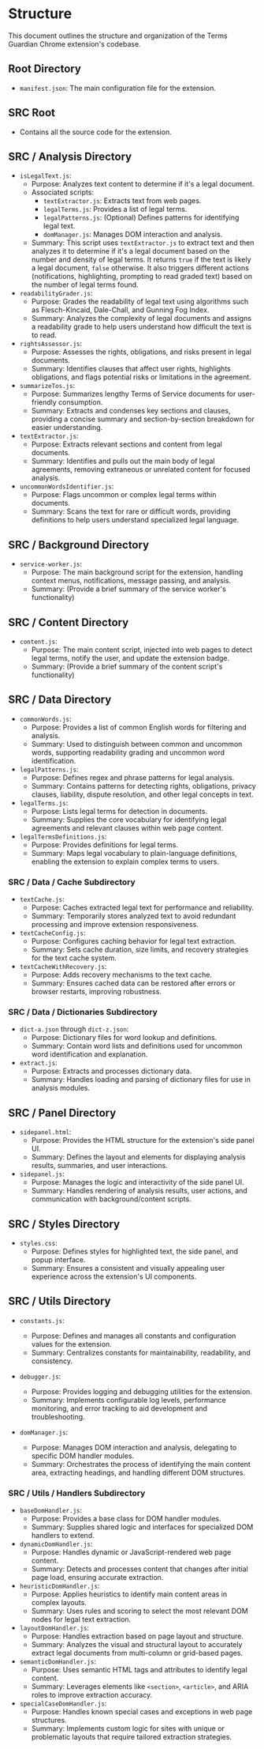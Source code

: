 # Structure

This document outlines the structure and organization of the Terms Guardian Chrome extension's codebase.

## Root Directory

- `manifest.json`: The main configuration file for the extension.

## SRC Root

- Contains all the source code for the extension.

## SRC / Analysis Directory

- `isLegalText.js`:
  - Purpose: Analyzes text content to determine if it's a legal document.
  - Associated scripts:
    - `textExtractor.js`: Extracts text from web pages.
    - `legalTerms.js`: Provides a list of legal terms.
    - `legalPatterns.js`: (Optional) Defines patterns for identifying legal text.
    - `domManager.js`: Manages DOM interaction and analysis.
  - Summary: This script uses `textExtractor.js` to extract text and then analyzes it to determine if it's a legal document based on the number and density of legal terms. It returns `true` if the text is likely a legal document, `false` otherwise. It also triggers different actions (notifications, highlighting, prompting to read graded text) based on the number of legal terms found.
- `readabilityGrader.js`:
  - Purpose: Grades the readability of legal text using algorithms such as Flesch-Kincaid, Dale-Chall, and Gunning Fog Index.
  - Summary: Analyzes the complexity of legal documents and assigns a readability grade to help users understand how difficult the text is to read.
- `rightsAssessor.js`:
  - Purpose: Assesses the rights, obligations, and risks present in legal documents.
  - Summary: Identifies clauses that affect user rights, highlights obligations, and flags potential risks or limitations in the agreement.
- `summarizeTos.js`:
  - Purpose: Summarizes lengthy Terms of Service documents for user-friendly consumption.
  - Summary: Extracts and condenses key sections and clauses, providing a concise summary and section-by-section breakdown for easier understanding.
- `textExtractor.js`:
  - Purpose: Extracts relevant sections and content from legal documents.
  - Summary: Identifies and pulls out the main body of legal agreements, removing extraneous or unrelated content for focused analysis.
- `uncommonWordsIdentifier.js`:
  - Purpose: Flags uncommon or complex legal terms within documents.
  - Summary: Scans the text for rare or difficult words, providing definitions to help users understand specialized legal language.

## SRC / Background Directory

- `service-worker.js`:
  - Purpose: The main background script for the extension, handling context menus, notifications, message passing, and analysis.
  - Summary: (Provide a brief summary of the service worker's functionality)

## SRC / Content Directory

- `content.js`:
  - Purpose: The main content script, injected into web pages to detect legal terms, notify the user, and update the extension badge.
  - Summary: (Provide a brief summary of the content script's functionality)

## SRC / Data Directory

- `commonWords.js`:
  - Purpose: Provides a list of common English words for filtering and analysis.
  - Summary: Used to distinguish between common and uncommon words, supporting readability grading and uncommon word identification.
- `legalPatterns.js`:
  - Purpose: Defines regex and phrase patterns for legal analysis.
  - Summary: Contains patterns for detecting rights, obligations, privacy clauses, liability, dispute resolution, and other legal concepts in text.
- `legalTerms.js`:
  - Purpose: Lists legal terms for detection in documents.
  - Summary: Supplies the core vocabulary for identifying legal agreements and relevant clauses within web page content.
- `legalTermsDefinitions.js`:
  - Purpose: Provides definitions for legal terms.
  - Summary: Maps legal vocabulary to plain-language definitions, enabling the extension to explain complex terms to users.

### SRC / Data / Cache Subdirectory

- `textCache.js`:
  - Purpose: Caches extracted legal text for performance and reliability.
  - Summary: Temporarily stores analyzed text to avoid redundant processing and improve extension responsiveness.
- `textCacheConfig.js`:
  - Purpose: Configures caching behavior for legal text extraction.
  - Summary: Sets cache duration, size limits, and recovery strategies for the text cache system.
- `textCacheWithRecovery.js`:
  - Purpose: Adds recovery mechanisms to the text cache.
  - Summary: Ensures cached data can be restored after errors or browser restarts, improving robustness.

### SRC / Data / Dictionaries Subdirectory

- `dict-a.json` through `dict-z.json`:
  - Purpose: Dictionary files for word lookup and definitions.
  - Summary: Contain word lists and definitions used for uncommon word identification and explanation.
- `extract.js`:
  - Purpose: Extracts and processes dictionary data.
  - Summary: Handles loading and parsing of dictionary files for use in analysis modules.

## SRC / Panel Directory

- `sidepanel.html`:
  - Purpose: Provides the HTML structure for the extension's side panel UI.
  - Summary: Defines the layout and elements for displaying analysis results, summaries, and user interactions.
- `sidepanel.js`:
  - Purpose: Manages the logic and interactivity of the side panel UI.
  - Summary: Handles rendering of analysis results, user actions, and communication with background/content scripts.

## SRC / Styles Directory

- `styles.css`:
  - Purpose: Defines styles for highlighted text, the side panel, and popup interface.
  - Summary: Ensures a consistent and visually appealing user experience across the extension's UI components.

## SRC / Utils Directory

- `constants.js`:

  - Purpose: Defines and manages all constants and configuration values for the extension.
  - Summary: Centralizes constants for maintainability, readability, and consistency.

- `debugger.js`:
  - Purpose: Provides logging and debugging utilities for the extension.
  - Summary: Implements configurable log levels, performance monitoring, and error tracking to aid development and troubleshooting.
- `domManager.js`:
  - Purpose: Manages DOM interaction and analysis, delegating to specific DOM handler modules.
  - Summary: Orchestrates the process of identifying the main content area, extracting headings, and handling different DOM structures.

### SRC / Utils / Handlers Subdirectory

- `baseDomHandler.js`:
  - Purpose: Provides a base class for DOM handler modules.
  - Summary: Supplies shared logic and interfaces for specialized DOM handlers to extend.
- `dynamicDomHandler.js`:
  - Purpose: Handles dynamic or JavaScript-rendered web page content.
  - Summary: Detects and processes content that changes after initial page load, ensuring accurate extraction.
- `heuristicDomHandler.js`:
  - Purpose: Applies heuristics to identify main content areas in complex layouts.
  - Summary: Uses rules and scoring to select the most relevant DOM nodes for legal text extraction.
- `layoutDomHandler.js`:
  - Purpose: Handles extraction based on page layout and structure.
  - Summary: Analyzes the visual and structural layout to accurately extract legal documents from multi-column or grid-based pages.
- `semanticDomHandler.js`:
  - Purpose: Uses semantic HTML tags and attributes to identify legal content.
  - Summary: Leverages elements like `<section>`, `<article>`, and ARIA roles to improve extraction accuracy.
- `specialCaseDomHandler.js`:
  - Purpose: Handles known special cases and exceptions in web page structures.
  - Summary: Implements custom logic for sites with unique or problematic layouts that require tailored extraction strategies.
